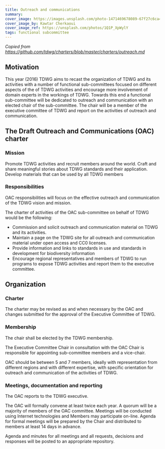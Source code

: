 ```yaml
---
title: Outreach and communications
summary: 
cover_image: https://images.unsplash.com/photo-1471469678089-67f27c6ca4f4
cover_image_by: Kawtar Cherkaoui
cover_image_ref: https://unsplash.com/photos/1Q1P_XpWylY
tags: functional subcommittee
---
```


_Copied from <https://github.com/tdwg/charters/blob/master/charters/outreach.md>_

## Motivation

This year (2016) TDWG aims to recast the organization of TDWG and its activities with a number of functional sub-committees focused on different aspects of the of TDWG activities and encourage more involvement of domain experts in the workings of TDWG. Towards this end a functional sub-committee will be dedicated to outreach and communication with an elected chair of the sub-committee. The chair will be a member of the executive committee of TDWG and report on the activities of outreach and communication. 

## The Draft Outreach and Communications (OAC) charter

### Mission

Promote TDWG activities and recruit members around the world. Craft and share meaningful stories about TDWG standards and their application. Develop materials that can be used by all TDWG members 

### Responsibilities

OAC responsibilities will focus on the effective outreach and communication of the TDWG vision and mission.

The charter of activities of the OAC sub-committee on behalf of TDWG would be the following:

* Commission and solicit outreach and communication material on TDWG and its activities.
* Maintain a page on the TDWG site for all outreach and communication material under open access and CC0 licenses. 
* Provide information and links to standards in use and standards in development for biodiversity information
* Encourage regional representatives and members of TDWG to run programs to expose TDWG activities and report them to the executive committee. 

## Organization

### Charter

The charter may be revised as and when necessary by the OAC and changes submitted for the approval of the Executive Committee of TDWG.

### Membership

The chair shall be elected by the TDWG membership. 

The Executive Committee Chair in consultation with the OAC Chair is responsible for appointing sub-committee members and a vice-chair.

OAC should be between 5 and 7 members, ideally with representation from different regions and with different expertise, with specific orientation for outreach and communication of the activities of TDWG. 
 
### Meetings, documentation and reporting

The OAC reports to the TDWG executive.   

The OAC will formally convene at least twice each year.  A quorum will be a majority of members of the OAC committee.  Meetings will be conducted using Internet technologies and Members may participate on-line.  Agenda for formal meetings will be prepared by the Chair and distributed to members at least 14 days in advance. 

Agenda and minutes for all meetings and all requests, decisions and responses will be posted to an appropriate repository.
